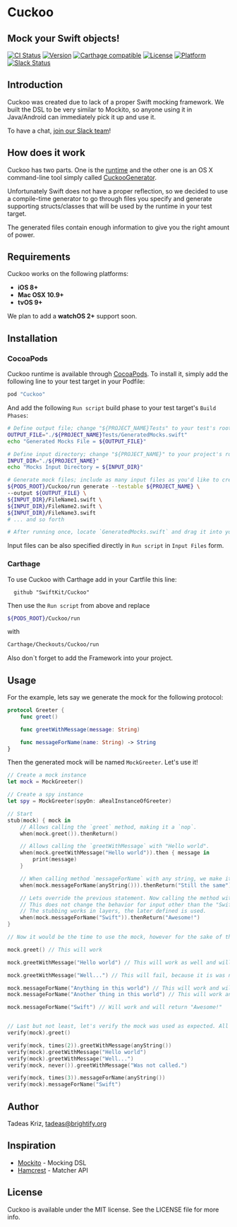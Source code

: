 # Cuckoo
## Mock your Swift objects!

[![CI Status](http://img.shields.io/travis/SwiftKit/Cuckoo.svg?style=flat)](https://travis-ci.org/SwiftKit/Cuckoo)
[![Version](https://img.shields.io/cocoapods/v/Cuckoo.svg?style=flat)](http://cocoapods.org/pods/Cuckoo)
[![Carthage compatible](https://img.shields.io/badge/Carthage-compatible-4BC51D.svg?style=flat)](https://github.com/Carthage/Carthage)
[![License](https://img.shields.io/cocoapods/l/Cuckoo.svg?style=flat)](http://cocoapods.org/pods/Cuckoo)
[![Platform](https://img.shields.io/cocoapods/p/Cuckoo.svg?style=flat)](http://cocoapods.org/pods/Cuckoo)
[![Slack Status](http://swiftkit.tmspark.com/badge.svg)](http://swiftkit.tmspark.com)

## Introduction

Cuckoo was created due to lack of a proper Swift mocking framework. We built the DSL to be very similar to Mockito, so anyone using it in Java/Android can immediately pick it up and use it.

To have a chat, [join our Slack team](http://swiftkit.tmspark.com)!

## How does it work

Cuckoo has two parts. One is the [runtime](https://github.com/SwiftKit/Cuckoo) and the other one is an OS X command-line tool simply called [CuckooGenerator](https://github.com/SwiftKit/CuckooGenerator).

Unfortunately Swift does not have a proper reflection, so we decided to use a compile-time generator to go through files you specify and generate supporting structs/classes that will be used by the runtime in your test target.

The generated files contain enough information to give you the right amount of power.

## Requirements

Cuckoo works on the following platforms:

- **iOS 8+**
- **Mac OSX 10.9+**
- **tvOS 9+**

We plan to add a **watchOS 2+** support soon.

## Installation

### CocoaPods
Cuckoo runtime is available through [CocoaPods](http://cocoapods.org). To install
it, simply add the following line to your test target in your Podfile:

```Ruby
pod "Cuckoo"
```

And add the following `Run script` build phase to your test target's `Build Phases`:

```Bash
# Define output file; change "${PROJECT_NAME}Tests" to your test's root source folder, if it's not the default name
OUTPUT_FILE="./${PROJECT_NAME}Tests/GeneratedMocks.swift"
echo "Generated Mocks File = ${OUTPUT_FILE}"

# Define input directory; change "${PROJECT_NAME}" to your project's root source folder, if it's not the default name
INPUT_DIR="./${PROJECT_NAME}"
echo "Mocks Input Directory = ${INPUT_DIR}"

# Generate mock files; include as many input files as you'd like to create mocks for
${PODS_ROOT}/Cuckoo/run generate --testable ${PROJECT_NAME} \
--output ${OUTPUT_FILE} \
${INPUT_DIR}/FileName1.swift \
${INPUT_DIR}/FileName2.swift \
${INPUT_DIR}/FileName3.swift
# ... and so forth

# After running once, locate `GeneratedMocks.swift` and drag it into your Xcode test target group
```

Input files can be also specified directly in `Run script` in `Input Files` form.

### Carthage
To use Cuckoo with Carthage add in your Cartfile this line:
```
  github "SwiftKit/Cuckoo"
```

Then use the `Run script` from above and replace
```Bash
${PODS_ROOT}/Cuckoo/run
```
with
```Bash
Carthage/Checkouts/Cuckoo/run
```

Also don`t forget to add the Framework into your project.

## Usage

For the example, lets say we generate the mock for the following protocol:

```Swift
protocol Greeter {
    func greet()

    func greetWithMessage(message: String)

    func messageForName(name: String) -> String
}
```

Then the generated mock will be named `MockGreeter`. Let's use it!

```Swift
// Create a mock instance
let mock = MockGreeter()

// Create a spy instance
let spy = MockGreeter(spyOn: aRealInstanceOfGreeter)

// Start
stub(mock) { mock in
    // Allows calling the `greet` method, making it a `nop`.
    when(mock.greet()).thenReturn()

    // Allows calling the `greetWithMessage` with "Hello world".
    when(mock.greetWithMessage("Hello world")).then { message in
        print(message)
    }

    // When calling method `messageForName` with any string, we make it return "Still the same" value.
    when(mock.messageForName(anyString())).thenReturn("Still the same")

    // Lets override the previous statement. Now calling the method with "Swift", it will return "Awesome!"
    // This does not change the behavior for input other than the "Swift".
    // The stubbing works in layers, the later defined is used.
    when(mock.messageForName("Swift")).thenReturn("Awesome!")
}

// Now it would be the time to use the mock, however for the sake of this example, we will only do some simple calls.

mock.greet() // This will work

mock.greetWithMessage("Hello world") // This will work as well and will print the message "Hello world" to console

mock.greetWithMessage("Well...") // This will fail, because it is was not stubbed

mock.messageForName("Anything in this world") // This will work and will return "Still the same"
mock.messageForName("Another thing in this world") // This will work and will return "Still the same" again

mock.messageForName("Swift") // Will work and will return "Awesome!"


// Last but not least, let's verify the mock was used as expected. All of these will succeed.
verify(mock).greet()

verify(mock, times(2)).greetWithMessage(anyString())
verify(mock).greetWithMessage("Hello world")
verify(mock).greetWithMessage("Well...")
verify(mock, never()).greetWithMessage("Was not called.")

verify(mock, times(3)).messageForName(anyString())
verify(mock).messageForName("Swift")

```

## Author

Tadeas Kriz, tadeas@brightify.org

## Inspiration

* [Mockito](http://mockito.org/) - Mocking DSL
* [Hamcrest](http://hamcrest.org/) - Matcher API

## License

Cuckoo is available under the MIT license. See the LICENSE file for more info.
